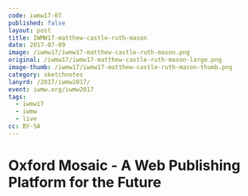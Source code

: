 ```yaml
---
code: iwmw17-07
published: false
layout: post
title: IWMW17-matthew-castle-ruth-mason
date: 2017-07-09
image: /iwmw17/iwmw17-matthew-castle-ruth-mason.png
original: /iwmw17/iwmw17-matthew-castle-ruth-mason-large.png
image-thumb: /iwmw17/iwmw17-matthew-castle-ruth-mason-thumb.png
category: sketchnotes
lanyrd: /2017/iwmw2017/
event: iwmw.org/iwmw2017
tags:
  - iwmw17
  - iwmw
  - live
cc: BY-SA
---
```


# Oxford Mosaic - A Web Publishing Platform for the Future
